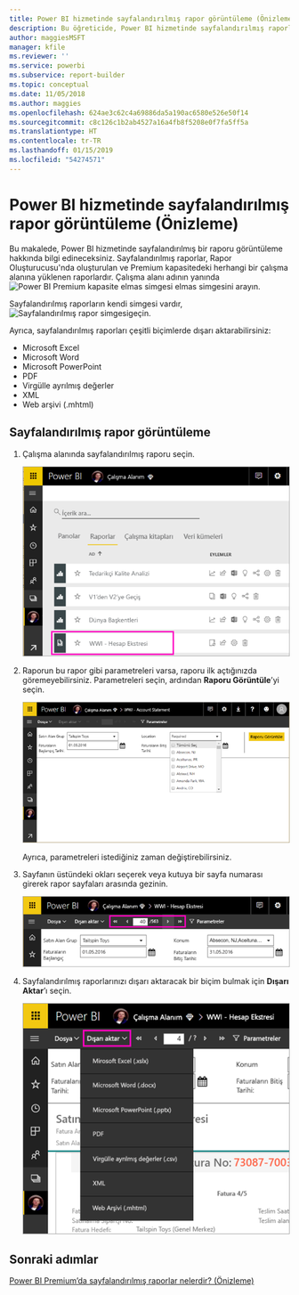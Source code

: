 ```yaml
---
title: Power BI hizmetinde sayfalandırılmış rapor görüntüleme (Önizleme)
description: Bu öğreticide, Power BI hizmetinde sayfalandırılmış raporları görüntüleme hakkında bilgi edineceksiniz.
author: maggiesMSFT
manager: kfile
ms.reviewer: ''
ms.service: powerbi
ms.subservice: report-builder
ms.topic: conceptual
ms.date: 11/05/2018
ms.author: maggies
ms.openlocfilehash: 624ae3c62c4a69886da5a190ac6580e526e50f14
ms.sourcegitcommit: c8c126c1b2ab4527a16a4fb8f5208e0f7fa5ff5a
ms.translationtype: HT
ms.contentlocale: tr-TR
ms.lasthandoff: 01/15/2019
ms.locfileid: "54274571"
---
```

# <a name="view-a-paginated-report-in-the-power-bi-service-preview"></a>Power BI hizmetinde sayfalandırılmış rapor görüntüleme (Önizleme)

Bu makalede, Power BI hizmetinde sayfalandırılmış bir raporu görüntüleme hakkında bilgi edineceksiniz. Sayfalandırılmış raporlar, Rapor Oluşturucusu'nda oluşturulan ve Premium kapasitedeki herhangi bir çalışma alanına yüklenen raporlardır. Çalışma alanı adının yanında ![Power BI Premium kapasite elmas simgesi](media/paginated-reports-save-to-power-bi-service/premium-diamond.png) elmas simgesini arayın. 

Sayfalandırılmış raporların kendi simgesi vardır, ![Sayfalandırılmış rapor simgesi](media/paginated-reports-view-power-bi-service/power-bi-paginated-report-icon.png)geçin.

Ayrıca, sayfalandırılmış raporları çeşitli biçimlerde dışarı aktarabilirsiniz: 

- Microsoft Excel
- Microsoft Word
- Microsoft PowerPoint
- PDF
- Virgülle ayrılmış değerler
- XML
- Web arşivi (.mhtml)

## <a name="view-a-paginated-report"></a>Sayfalandırılmış rapor görüntüleme

1. Çalışma alanında sayfalandırılmış raporu seçin.

    ![Power BI hizmetinde sayfalandırılmış rapor](media/paginated-reports-view-power-bi-service/power-bi-paginated-report-in-service.png)

2. Raporun bu rapor gibi parametreleri varsa, raporu ilk açtığınızda göremeyebilirsiniz. Parametreleri seçin, ardından **Raporu Görüntüle**’yi seçin. 

     ![Raporu görüntülemek için parametreleri seçme](media/paginated-reports-view-power-bi-service/power-bi-paginated-select-parameters.png)

    Ayrıca, parametreleri istediğiniz zaman değiştirebilirsiniz.

1. Sayfanın üstündeki okları seçerek veya kutuya bir sayfa numarası girerek rapor sayfaları arasında gezinin.
    
   ![Raporu sayfaları arasında gezinme](media/paginated-reports-view-power-bi-service/power-bi-paginated-page-thru-report.png)

4. Sayfalandırılmış raporlarınızı dışarı aktaracak bir biçim bulmak için **Dışarı Aktar**’ı seçin.

    ![Bir dışarı aktarma biçimi seçin](media/paginated-reports-view-power-bi-service/power-bi-paginated-export.png)


## <a name="next-steps"></a>Sonraki adımlar

[Power BI Premium’da sayfalandırılmış raporlar nelerdir? (Önizleme)](paginated-reports-report-builder-power-bi.md)
